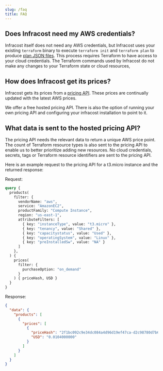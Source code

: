 ```yaml
---
slug: /faq
title: FAQ
---
```


## Does Infracost need my AWS credentials?

Infracost itself does not need any AWS credentials, but Infracost uses your existing `terraform` binary to execute `terraform init` and `terraform plan` to produce [plan JSON files](https://www.terraform.io/docs/commands/show.html#json-output). This process requires Terraform to have access to your cloud credentials. The Terraform commands used by Infracost do not make any changes to your Terraform state or cloud resources,

## How does Infracost get its prices?
Infracost gets its prices from a [pricing API](https://github.com/infracost/cloud-pricing-api). These prices are continually updated with the latest AWS prices.

We offer a free hosted pricing API. There is also the option of running your own pricing API and configuring your infracost installation to point to it.

## What data is sent to the hosted pricing API?
The pricing API needs the relevant data to return a unique AWS price point. The count of Terraform resource types is also sent to the pricing API to enable us to better prioritize adding new resources. No cloud credentials, secrets, tags or Terraform resource identifiers are sent to the pricing API.

Here is an example request to the pricing API for a t3.micro instance and the returned response:

Request:
```graphql
query {
  products(
    filter: {
      vendorName: "aws",
      service: "AmazonEC2",
      productFamily: "Compute Instance",
      region: "us-east-1",
      attributeFilters: [
        { key: "instanceType", value: "t3.micro" },
        { key: "tenancy", value: "Shared" },
        { key: "capacitystatus", value: "Used" },
        { key: "operatingSystem", value: "Linux" },
        { key: "preInstalledSw", value: "NA" }
      ]
    },
  ) {
    prices(
      filter: {
        purchaseOption: "on_demand"
      }
    ) { priceHash, USD }
  }
}

```

Response:
```json
{
  "data": {
    "products": [
      {
        "prices": [
          {
            "priceHash": "2f1bc092c9e34dc084a4d96d19ef47ca-d2c98780d7b6e36641b521f1f8145c6f",
            "USD": "0.0104000000"
          }
        ]
      }
    ]
  }
}
```
